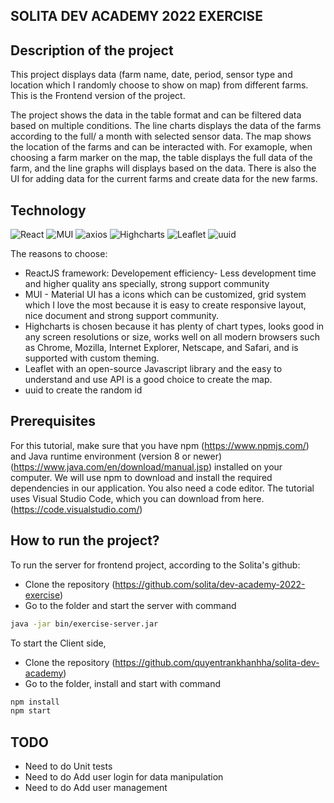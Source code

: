 ## SOLITA DEV ACADEMY 2022 EXERCISE

## Description of the project

This project displays data (farm name, date, period, sensor type and location which I randomly choose to show on map) from different farms. This is the Frontend version of the project. 

The project shows the data in the table format and can be filtered data based on multiple conditions. The line charts displays the data of the farms according to the full/ a month with selected sensor data. The map shows the location of the farms and can be interacted with. For examople, when choosing a farm marker on the map, the table displays the full data of the farm, and the line graphs will displays based on the data. There is also the UI for adding data for the current farms and create data for the new farms.

## Technology
![React](https://img.shields.io/badge/ReactJs-17.0.2-blue) ![MUI](https://img.shields.io/badge/MUI-5.2.5-9cf) ![axios](https://img.shields.io/badge/axios-0.24.0-red) ![Highcharts](https://img.shields.io/badge/Highcharts-9.3.2-blueviolet) ![Leaflet](https://img.shields.io/badge/Leaflet-1.7.1-brightgreen) ![uuid](https://img.shields.io/badge/uuid-8.3.2-red)

The reasons to choose: 
- ReactJS framework: Developement efficiency- Less development time and higher quality ans specially, strong support community 
- MUI - Material UI has a icons which can be customized, grid system which I love the most because it is easy to create responsive layout, nice document and strong support community. 
- Highcharts is chosen because it has plenty of chart types, looks good in any screen resolutions or size, works well on all modern browsers such as Chrome, Mozilla, Internet Explorer, Netscape, and Safari, and is supported with custom theming.
- Leaflet with an open-source Javascript library and the easy to understand and use API is a good choice to create the map. 
- uuid to create the random id 

## Prerequisites
For this tutorial, make sure that you have npm (https://www.npmjs.com/) and Java runtime environment (version 8 or newer) (https://www.java.com/en/download/manual.jsp) installed on your computer. We will use npm to download and install the required dependencies in our application. You also need a code editor. The tutorial uses Visual Studio Code, which you can download from here. (https://code.visualstudio.com/)

## How to run the project?

To run the server for frontend project, according to the Solita's github:

- Clone the repository (https://github.com/solita/dev-academy-2022-exercise)
- Go to the folder and start the server with command

```bash
java -jar bin/exercise-server.jar
```

To start the Client side,

- Clone the repository (https://github.com/quyentrankhanhha/solita-dev-academy)
- Go to the folder, install and start with command

```bash
npm install
npm start
```

## TODO

- Need to do Unit tests
- Need to do Add user login for data manipulation
- Need to do Add user management
